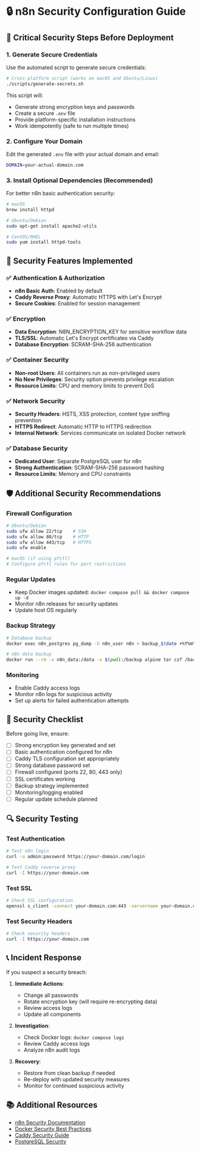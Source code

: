 # 🔒 n8n Security Configuration Guide

## 🚨 Critical Security Steps Before Deployment

### 1. Generate Secure Credentials
Use the automated script to generate secure credentials:

```bash
# Cross-platform script (works on macOS and Ubuntu/Linux)
./scripts/generate-secrets.sh
```

This script will:
- Generate strong encryption keys and passwords
- Create a secure `.env` file
- Provide platform-specific installation instructions
- Work idempotently (safe to run multiple times)

### 2. Configure Your Domain
Edit the generated `.env` file with your actual domain and email:

```bash
DOMAIN=your-actual-domain.com
```

### 3. Install Optional Dependencies (Recommended)
For better n8n basic authentication security:

```bash
# macOS
brew install httpd

# Ubuntu/Debian
sudo apt-get install apache2-utils

# CentOS/RHEL
sudo yum install httpd-tools
```

## 🔧 Security Features Implemented

### ✅ Authentication & Authorization
- **n8n Basic Auth**: Enabled by default
- **Caddy Reverse Proxy**: Automatic HTTPS with Let's Encrypt
- **Secure Cookies**: Enabled for session management

### ✅ Encryption
- **Data Encryption**: N8N_ENCRYPTION_KEY for sensitive workflow data
- **TLS/SSL**: Automatic Let's Encrypt certificates via Caddy
- **Database Encryption**: SCRAM-SHA-256 authentication

### ✅ Container Security
- **Non-root Users**: All containers run as non-privileged users
- **No New Privileges**: Security option prevents privilege escalation
- **Resource Limits**: CPU and memory limits to prevent DoS

### ✅ Network Security
- **Security Headers**: HSTS, XSS protection, content type sniffing prevention
- **HTTPS Redirect**: Automatic HTTP to HTTPS redirection
- **Internal Network**: Services communicate on isolated Docker network

### ✅ Database Security
- **Dedicated User**: Separate PostgreSQL user for n8n
- **Strong Authentication**: SCRAM-SHA-256 password hashing
- **Resource Limits**: Memory and CPU constraints

## 🛡️ Additional Security Recommendations

### Firewall Configuration
```bash
# Ubuntu/Debian
sudo ufw allow 22/tcp    # SSH
sudo ufw allow 80/tcp    # HTTP
sudo ufw allow 443/tcp   # HTTPS
sudo ufw enable

# macOS (if using pfctl)
# Configure pfctl rules for port restrictions
```

### Regular Updates
- Keep Docker images updated: `docker compose pull && docker compose up -d`
- Monitor n8n releases for security updates
- Update host OS regularly

### Backup Strategy
```bash
# Database backup
docker exec n8n_postgres pg_dump -U n8n_user n8n > backup_$(date +%Y%m%d).sql

# n8n data backup
docker run --rm -v n8n_data:/data -v $(pwd):/backup alpine tar czf /backup/n8n_data_$(date +%Y%m%d).tar.gz -C /data .
```

### Monitoring
- Enable Caddy access logs
- Monitor n8n logs for suspicious activity
- Set up alerts for failed authentication attempts

## 🚨 Security Checklist

Before going live, ensure:

- [ ] Strong encryption key generated and set
- [ ] Basic authentication configured for n8n
- [ ] Caddy TLS configuration set appropriately
- [ ] Strong database password set
- [ ] Firewall configured (ports 22, 80, 443 only)
- [ ] SSL certificates working
- [ ] Backup strategy implemented
- [ ] Monitoring/logging enabled
- [ ] Regular update schedule planned

## 🔍 Security Testing

### Test Authentication
```bash
# Test n8n login
curl -u admin:password https://your-domain.com/login

# Test Caddy reverse proxy
curl -I https://your-domain.com
```

### Test SSL
```bash
# Check SSL configuration
openssl s_client -connect your-domain.com:443 -servername your-domain.com
```

### Test Security Headers
```bash
# Check security headers
curl -I https://your-domain.com
```

## 📞 Incident Response

If you suspect a security breach:

1. **Immediate Actions**:
   - Change all passwords
   - Rotate encryption key (will require re-encrypting data)
   - Review access logs
   - Update all components

2. **Investigation**:
   - Check Docker logs: `docker compose logs`
   - Review Caddy access logs
   - Analyze n8n audit logs

3. **Recovery**:
   - Restore from clean backup if needed
   - Re-deploy with updated security measures
   - Monitor for continued suspicious activity

## 📚 Additional Resources

- [n8n Security Documentation](https://docs.n8n.io/hosting/security/)
- [Docker Security Best Practices](https://docs.docker.com/engine/security/)
- [Caddy Security Guide](https://caddyserver.com/docs/automatic-https)
- [PostgreSQL Security](https://www.postgresql.org/docs/current/security.html)
